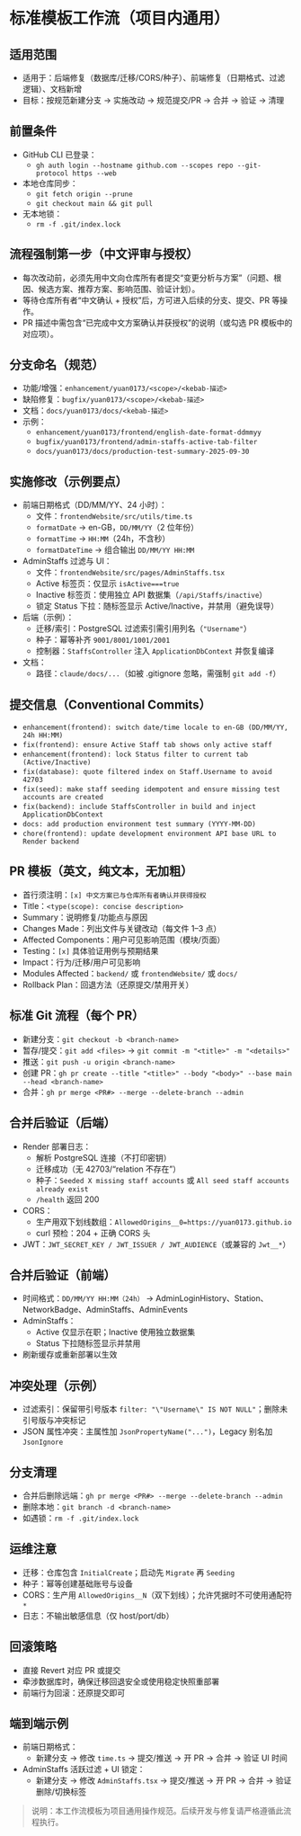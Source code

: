 # 标准模板工作流（项目内通用）

## 适用范围
- 适用于：后端修复（数据库/迁移/CORS/种子）、前端修复（日期格式、过滤逻辑）、文档新增
- 目标：按规范新建分支 → 实施改动 → 规范提交/PR → 合并 → 验证 → 清理

## 前置条件
- GitHub CLI 已登录：
  - `gh auth login --hostname github.com --scopes repo --git-protocol https --web`
- 本地仓库同步：
  - `git fetch origin --prune`
  - `git checkout main && git pull`
- 无本地锁：
  - `rm -f .git/index.lock`

## 流程强制第一步（中文评审与授权）
- 每次改动前，必须先用中文向仓库所有者提交“变更分析与方案”（问题、根因、候选方案、推荐方案、影响范围、验证计划）。
- 等待仓库所有者“中文确认 + 授权”后，方可进入后续的分支、提交、PR 等操作。
- PR 描述中需包含“已完成中文方案确认并获授权”的说明（或勾选 PR 模板中的对应项）。

## 分支命名（规范）
- 功能/增强：`enhancement/yuan0173/<scope>/<kebab-描述>`
- 缺陷修复：`bugfix/yuan0173/<scope>/<kebab-描述>`
- 文档：`docs/yuan0173/docs/<kebab-描述>`
- 示例：
  - `enhancement/yuan0173/frontend/english-date-format-ddmmyy`
  - `bugfix/yuan0173/frontend/admin-staffs-active-tab-filter`
  - `docs/yuan0173/docs/production-test-summary-2025-09-30`

## 实施修改（示例要点）
- 前端日期格式（DD/MM/YY、24 小时）：
  - 文件：`frontendWebsite/src/utils/time.ts`
  - `formatDate` → en-GB，`DD/MM/YY`（2 位年份）
  - `formatTime` → `HH:MM`（24h，不含秒）
  - `formatDateTime` → 组合输出 `DD/MM/YY HH:MM`
- AdminStaffs 过滤与 UI：
  - 文件：`frontendWebsite/src/pages/AdminStaffs.tsx`
  - Active 标签页：仅显示 `isActive===true`
  - Inactive 标签页：使用独立 API 数据集（`/api/Staffs/inactive`）
  - 锁定 Status 下拉：随标签显示 Active/Inactive，并禁用（避免误导）
- 后端（示例）：
  - 迁移/索引：PostgreSQL 过滤索引需引用列名（`"Username"`）
  - 种子：幂等补齐 `9001/8001/1001/2001`
  - 控制器：`StaffsController` 注入 `ApplicationDbContext` 并恢复编译
- 文档：
  - 路径：`claude/docs/...`（如被 .gitignore 忽略，需强制 `git add -f`）

## 提交信息（Conventional Commits）
- `enhancement(frontend): switch date/time locale to en-GB (DD/MM/YY, 24h HH:MM)`
- `fix(frontend): ensure Active Staff tab shows only active staff`
- `enhancement(frontend): lock Status filter to current tab (Active/Inactive)`
- `fix(database): quote filtered index on Staff.Username to avoid 42703`
- `fix(seed): make staff seeding idempotent and ensure missing test accounts are created`
- `fix(backend): include StaffsController in build and inject ApplicationDbContext`
- `docs: add production environment test summary (YYYY-MM-DD)`
- `chore(frontend): update development environment API base URL to Render backend`

## PR 模板（英文，纯文本，无加粗）
- 首行须注明：`[x] 中文方案已与仓库所有者确认并获得授权`
- Title：`<type(scope): concise description>`
- Summary：说明修复/功能点与原因
- Changes Made：列出文件与关键改动（每文件 1–3 点）
- Affected Components：用户可见影响范围（模块/页面）
- Testing：`[x]` 具体验证用例与预期结果
- Impact：行为/迁移/用户可见影响
- Modules Affected：`backend/` 或 `frontendWebsite/` 或 `docs/`
- Rollback Plan：回退方法（还原提交/禁用开关）

## 标准 Git 流程（每个 PR）
- 新建分支：`git checkout -b <branch-name>`
- 暂存/提交：`git add <files>` → `git commit -m "<title>" -m "<details>"`
- 推送：`git push -u origin <branch-name>`
- 创建 PR：`gh pr create --title "<title>" --body "<body>" --base main --head <branch-name>`
- 合并：`gh pr merge <PR#> --merge --delete-branch --admin`

## 合并后验证（后端）
- Render 部署日志：
  - 解析 PostgreSQL 连接（不打印密钥）
  - 迁移成功（无 42703/“relation 不存在”）
  - 种子：`Seeded X missing staff accounts` 或 `All seed staff accounts already exist`
  - `/health` 返回 200
- CORS：
  - 生产用双下划线数组：`AllowedOrigins__0=https://yuan0173.github.io`
  - curl 预检：204 + 正确 CORS 头
- JWT：`JWT_SECRET_KEY / JWT_ISSUER / JWT_AUDIENCE`（或兼容的 `Jwt__*`）

## 合并后验证（前端）
- 时间格式：`DD/MM/YY HH:MM（24h）` → AdminLoginHistory、Station、NetworkBadge、AdminStaffs、AdminEvents
- AdminStaffs：
  - Active 仅显示在职；Inactive 使用独立数据集
  - Status 下拉随标签显示并禁用
- 刷新缓存或重新部署以生效

## 冲突处理（示例）
- 过滤索引：保留带引号版本 `filter: "\"Username\" IS NOT NULL"`；删除未引号版与冲突标记
- JSON 属性冲突：主属性加 `JsonPropertyName("...")`，Legacy 别名加 `JsonIgnore`

## 分支清理
- 合并后删除远端：`gh pr merge <PR#> --merge --delete-branch --admin`
- 删除本地：`git branch -d <branch-name>`
- 如遇锁：`rm -f .git/index.lock`

## 运维注意
- 迁移：仓库包含 `InitialCreate`；启动先 `Migrate` 再 `Seeding`
- 种子：幂等创建基础账号与设备
- CORS：生产用 `AllowedOrigins__N`（双下划线）；允许凭据时不可使用通配符 `*`
- 日志：不输出敏感信息（仅 host/port/db）

## 回滚策略
- 直接 Revert 对应 PR 或提交
- 牵涉数据库时，确保迁移回退安全或使用稳定快照重部署
- 前端行为回滚：还原提交即可

## 端到端示例
- 前端日期格式：
  - 新建分支 → 修改 `time.ts` → 提交/推送 → 开 PR → 合并 → 验证 UI 时间
- AdminStaffs 活跃过滤 + UI 锁定：
  - 新建分支 → 修改 `AdminStaffs.tsx` → 提交/推送 → 开 PR → 合并 → 验证删除/切换标签

> 说明：本工作流模板为项目通用操作规范。后续开发与修复请严格遵循此流程执行。
